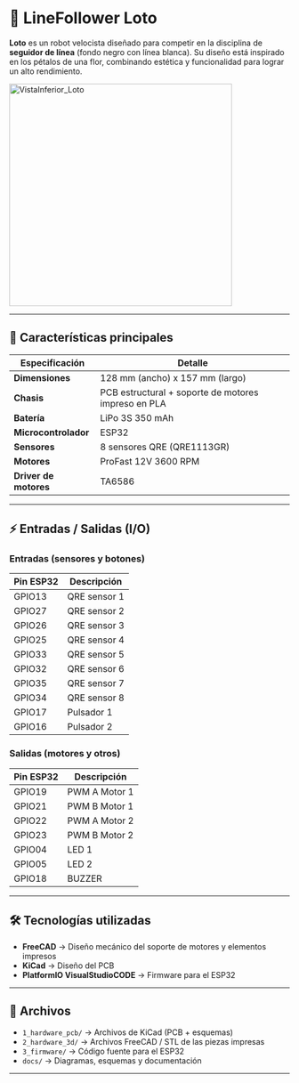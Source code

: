 # 🌸 LineFollower Loto

**Loto** es un robot velocista diseñado para competir en la disciplina de **seguidor de línea** (fondo negro con línea blanca). Su diseño está inspirado en los pétalos de una flor, combinando estética y funcionalidad para lograr un alto rendimiento.

<img src="https://github.com/user-attachments/assets/8999e1db-1d49-440c-828d-bb2f2d2a5fef" alt="VistaInferior_Loto" width="400"/>

---

## 🚀 Características principales

| Especificación | Detalle |
|----------------|---------|
| **Dimensiones** | 128 mm (ancho) x 157 mm (largo) |
| **Chasis** | PCB estructural + soporte de motores impreso en PLA |
| **Batería** | LiPo 3S 350 mAh |
| **Microcontrolador** | ESP32 |
| **Sensores** | 8 sensores QRE (QRE1113GR) |
| **Motores** | ProFast 12V 3600 RPM |
| **Driver de motores** | TA6586 |

---

## ⚡ Entradas / Salidas (I/O)

### Entradas (sensores y botones)
| Pin ESP32 | Descripción |
|-----------|-------------|
| GPIO13 | QRE sensor 1 |
| GPIO27 | QRE sensor 2 |
| GPIO26 | QRE sensor 3 |
| GPIO25 | QRE sensor 4 |
| GPIO33 | QRE sensor 5 |
| GPIO32 | QRE sensor 6 |
| GPIO35 | QRE sensor 7 |
| GPIO34 | QRE sensor 8 |
| GPIO17 | Pulsador 1 |
| GPIO16 | Pulsador 2 |

### Salidas (motores y otros)
| Pin ESP32 | Descripción |
|-----------|-------------|
| GPIO19 | PWM A Motor 1 |
| GPIO21 | PWM B Motor 1 |
| GPIO22 | PWM A Motor 2 |
| GPIO23 | PWM B Motor 2 |
| GPIO04 | LED 1 |
| GPIO05 | LED 2 |
| GPIO18 | BUZZER |

---

## 🛠 Tecnologías utilizadas

- **FreeCAD** → Diseño mecánico del soporte de motores y elementos impresos
- **KiCad** → Diseño del PCB
- **PlatformIO VisualStudioCODE** → Firmware para el ESP32

---

## 📂 Archivos

- `1_hardware_pcb/` → Archivos de KiCad (PCB + esquemas)  
- `2_hardware_3d/` → Archivos FreeCAD / STL de las piezas impresas
- `3_firmware/` → Código fuente para el ESP32  
- `docs/` → Diagramas, esquemas y documentación

---
